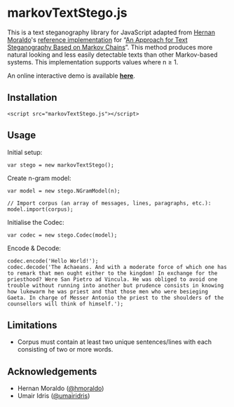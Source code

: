 markovTextStego.js
==================

This is a text steganography library for JavaScript adapted from [Hernan Moraldo](http://www.hernan.moraldo.com.ar/)'s [reference implementation](https://github.com/hmoraldo/markovTextStego) for &ldquo;[An Approach for Text Steganography Based on Markov Chains](http://www.41jaiio.org.ar/sites/default/files/3_WSegI_2012.pdf)&rdquo;. This method produces more natural looking and less easily detectable texts than other Markov-based systems. This implementation supports values where n &ge; 1.

An online interactive demo is available [**here**](http://jthuraisamy.github.io/markovTextStego.js/).

Installation
------------

    <script src="markovTextStego.js"></script>
    
Usage
-----

Initial setup:

    var stego = new markovTextStego();
    
Create n-gram model:

    var model = new stego.NGramModel(n);
    
    // Import corpus (an array of messages, lines, paragraphs, etc.):
    model.import(corpus);
    
Initialise the Codec:

    var codec = new stego.Codec(model);
    
Encode &amp; Decode:

    codec.encode('Hello World!');
    codec.decode('The Achaeans. And with a moderate force of which one has to remark that men ought either to the kingdom! In exchange for the priesthood? Were San Pietro ad Vincula. He was obliged to avoid one trouble without running into another but prudence consists in knowing how lukewarm he was priest and that those men who were besieging Gaeta. In charge of Messer Antonio the priest to the shoulders of the counsellors will think of himself.');

Limitations
-----------

* Corpus must contain at least two unique sentences/lines with each consisting of two or more words.

Acknowledgements
----------------
* Hernan Moraldo ([@hmoraldo](https://github.com/hmoraldo/))
* Umair Idris ([@umairidris](https://github.com/umairidris))
